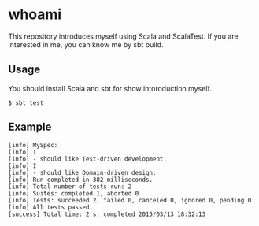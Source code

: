 # whoami

This repository introduces myself using Scala and ScalaTest.
If you are interested in me, you can know me by sbt build.

## Usage

You should install Scala and sbt for show intoroduction myself.

```
$ sbt test
```

## Example

```
[info] MySpec:
[info] I
[info] - should like Test-driven development.
[info] I
[info] - should like Domain-driven design.
[info] Run completed in 382 milliseconds.
[info] Total number of tests run: 2
[info] Suites: completed 1, aborted 0
[info] Tests: succeeded 2, failed 0, canceled 0, ignored 0, pending 0
[info] All tests passed.
[success] Total time: 2 s, completed 2015/03/13 18:32:13
```
